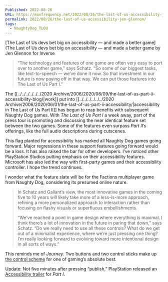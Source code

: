 ```yaml
---
Published: 2022-08-26
URL: https://maxfrequency.net/2022/08/26/the-last-of-us-accessibility-jen-glennon/
permalink: 2022/08/26/the-last-of-us-accessibility-jen-glennon/
tags:
  - NaughtyDog_TLOU
---
```

[The Last of Us devs bet big on accessibility — and made a better game](The Last of Us devs bet big on accessibility — and made a better game by Jen Glennon for Inverse

> “The technology and features of one game are often very easy to port over to another game,” says Schatz. “So some of our biggest tasks, like text-to-speech — we’ve done it now. So that investment in our future is now paying off in that way. We can put those features into The Last of Us Part I.”

The [[../../../../../../2020 Archive/2006/2020/06/09/the-last-of-us-part-ii-accessibility-blog/|work]] put into [[../../../../../../2020 Archive/2006/2020/06/01/the-last-of-us-part-ii-accessibility/|accessibility in The Last of Us Part II]] has begun to reap benefits with subsequent Naughty Dog games. With *The Last of Us Part I* a week away, part of the press tour is promoting and discussing the near identical feature set between the two games. Some of the features even surpass *Part II*’s offerings, like the full audio descriptions during cutscenes.

This flag planted for accessibility has marked all Naughty Dog games going forward. Major regressions in these support features going forward would be a loss. It has also raised the bar for other developers. I’ve noticed other PlayStation Studios putting emphasis on their accessibility features. Microsoft has also led the way with first-party games and their accessibility controller.  I hope the trend continues.

I wonder what the feature slate will be for the Factions multiplayer game from Naughty Dog, considering its presumed online nature.

> In Schatz and Gallant’s view, the most innovative games in the coming five to 10 years will likely take more of a less-is-more approach, refining a more personalized approach to interaction rather than focusing on flashy visuals or superfluous embellishments.
> 
> “We’ve reached a point in game design where everything is maximal. I think there’s a lot of innovation in the future in paring that down,” says Schatz. “Do we really need to use all these controls? What do we get out of a minimalist experience, where we’re just pressing one thing? I’m really looking forward to evolving toward more intentional design in all sorts of ways.”

This reminds me of *Journey*. Two buttons and two control sticks make up [the control scheme](https://userguides.eu.playstation.com/en/journey/) for one of gaming’s absolute best.

Update: Not five minutes after pressing “publish,” PlayStation released an [Accessibility trailer](https://youtu.be/LINKh60I8CY) for *Part I*.